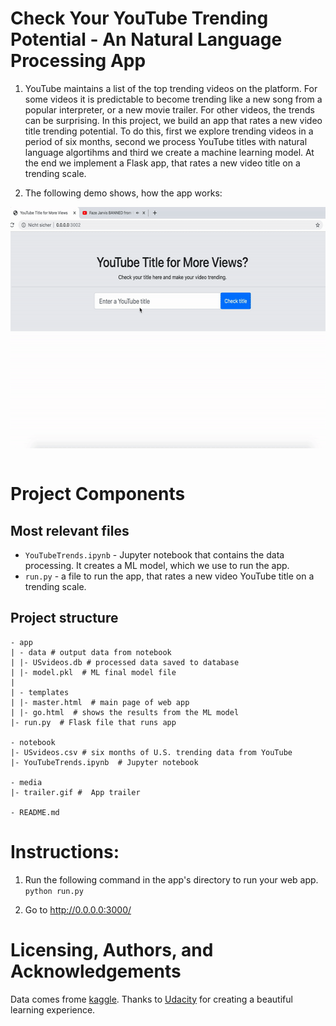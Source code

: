 # Check Your YouTube Trending Potential - An Natural Language Processing App
1. YouTube maintains a list of the top trending videos on the platform. For some videos it is predictable to become trending like a new song from a popular interpreter, or a new movie trailer. For other videos, the trends can be surprising. In this project, we build an app that rates a new video title trending potential. To do this, first we explore trending videos in a period of six months, second we process YouTube titles with natural language algortihms and third we create a machine learning model. At the end we implement a Flask app, that rates a new video title on a trending scale.

2. The following demo shows, how the app works:  
<div style = "display: flex; justify-content: center">
<img src="media/trailer.gif" width="600" height="386"/>
</div>

<br>

# Project Components
## Most relevant files
- `YouTubeTrends.ipynb` - Jupyter notebook that contains the data processing. It creates a ML model, which we use to run the app.
- `run.py` - a file to run the app, that rates a new video YouTube title on a trending scale.


## Project structure

```
- app
| - data # output data from notebook
| |- USvideos.db # processed data saved to database
| |- model.pkl  # ML final model file
|
| - templates
| |- master.html  # main page of web app
| |- go.html  # shows the results from the ML model
|- run.py  # Flask file that runs app

- notebook
|- USvideos.csv # six months of U.S. trending data from YouTube
|- YouTubeTrends.ipynb  # Jupyter notebook

- media
|- trailer.gif #  App trailer

- README.md

```

# Instructions:
1. Run the following command in the app's directory to run your web app.
    `python run.py`

3. Go to http://0.0.0.0:3000/


# Licensing, Authors, and Acknowledgements
Data comes frome [kaggle](https://www.kaggle.com/datasnaek/youtube-new). Thanks to [Udacity](https://www.udacity.com/courses/all) for creating a beautiful learning experience. 